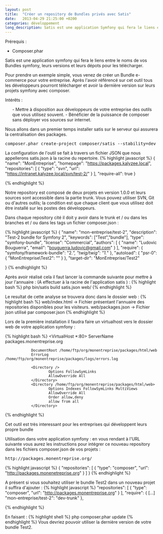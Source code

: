```yaml
---
layout: post
title:  "Créer un repository de Bundles privés avec Satis"
date:   2013-04-29 21:25:00 +0200
categories: développement
long_description: Satis est une application Symfony qui fera le liens entre le noms de vos Bundles symfony, leurs versions et leurs dépots pour les télécharger.
---
```

Prérequis :
<ul>
	<li>Composer.phar</li>
</ul>

Satis est une application symfony qui fera le liens entre le noms de vos Bundles symfony, leurs versions et leurs dépots pour les télécharger.

Pour prendre un exemple simple, vous venez de créer un Bundle e-commerce pour votre entreprise. Après l'avoir référencé sur cet outil tous les développeurs pourront télécharger et avoir la dernière version sur leurs projets symfony avec composer.

Intérêts :
<ul>
- Mettre à disposition aux développeurs de votre entreprise des outils que vous utilisez souvent.
- Bénéficier de la puissance de composer sans déployer vos sources sur internet.
</ul>

Nous allons dans un premier temps installer satis sur le serveur qui assurera la centralisation des packages.
<pre class="brush: shell; gutter: true; first-line: 1; highlight: []; html-script: false">
composer.phar create-project composer/satis --stability=dev
</pre>
La configuration de l'outil se fait à travers un fichier JSON que nous appellerons satis.json à la racine du repertoire.
{% highlight javascript %}
{
    "name": "MonEntreprise",
    "homepage": "https://packages.kalyzee.local",
    "repositories": [
        { "type": "svn", "url": "https://intranet.kalyzee.local/svn/test-2/" }
    ],
    "require-all": true
}

{% endhighlight %}

Notre repository est composé de deux projets en version 1.0.0 et leurs sources sont accessible dans la partie trunk. Vous pouvez utiliser SVN, Git ou d'autres outils; la condition est que chaque client que vous utilisez doit être installé sur les postes des développeurs.

Dans chaque repository cité il doit y avoir dans le trunk et / ou dans les branches et / ou dans les tags un fichier composer.json :

{% highlight javascript %}
{
    "name": "mon-entreprise/test-2",
    "description": "Test-2 bundle for Symfony 2",
    "keywords": ["Test","bundle"],
    "type": "symfony-bundle",
    "license": "Commercial",
    "authors": [
        {
            "name": "Ludovic Bouguerra",
            "email": "bouguerra.ludovic@gmail.com"
        }
    ],
    "require": {
        "symfony/framework-bundle": "2.*",
        "twig/twig": "1.*"
    },
    "autoload": {
        "psr-0": { "MonEntreprise\\Test2": "" }
    },
    "target-dir": "MonEntreprise/Test2"

}
{% endhighlight %}

Après avoir réalisé cela il faut lancer la commande suivante pour mettre à jour l'annuaire : (A effectuer à la racine de l'application satis ) :
{% highlight bash %}
php bin/satis build satis.json web/
{% endhighlight %}

Le resultat de cette analyse se trouvera donc dans le dossier web :
{% highlight bash %}
web/index.html -> Fichier présentant l&#039;annuaire des repositories disponibles pour les visiteurs.
web/packages.json -> Fichier json utilisé par composer.json
{% endhighlight %}


Lors de la première installation il faudra faire un virtualhost vers le dossier web de votre application symfony :

{% highlight bash %}
<VirtualHost *:80>
                ServerName packages.monentreprise.org

                DocumentRoot /home/ftp/org/monentreprise/packages/html/web
                ErrorLog     /home/ftp/org/monentreprise/packages/logs/errors.log

                <Directory />
                        Options FollowSymLinks
                        AllowOverride All
                </Directory>
                <Directory /home/ftp/org/monentreprise/packages/html/web>
                        Options Indexes FollowSymLinks MultiViews
                        AllowOverride All
                        Order allow,deny
                        allow from all
                </Directory>
</VirtualHost>
{% endhighlight %}

Cet outil est très interessant pour les entreprises qui développent leurs propre bundle

Utilisation dans votre application symfony :
en vous rendant à l'URL suivante vous aurez les instructions pour intégrer ce nouveau repository dans les fichiers composer.json de vos projets :
<pre>
http://packages.monentreprise.org/
</pre>

{% highlight javascript %}
{
    "repositories": [
        {
            "type": "composer",
            "url": "http://packages.monenetreprise.org"
        }
    ]
}
{% endhighlight  %}

A présent si vous souhaitez utiliser le bundle Test2 dans un nouveau projet il suffira d'ajouter :
{% highlight javascript %}
    "repositories": [
        {
            "type": "composer",
            "url": "http://packages.monentreprise.org"
        }
    ],
    "require": {
        [...]
        "mon-entreprise/test-2": "dev-trunk"
    },

{% endhighlight %}

En faisant :
{% highlight shell %}
php composer.phar update
{% endhighlight %}
Vous devriez pouvoir utiliser la dernière version de votre bundle Test2.
